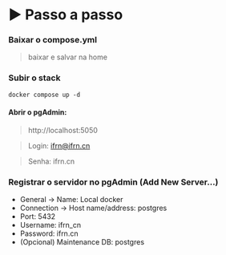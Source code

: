 # ▶️ Passo a passo

### Baixar o compose.yml
> baixar e salvar na home 

### Subir o stack
```
docker compose up -d
```

#### Abrir o pgAdmin: 
> http://localhost:5050

> Login: ifrn@ifrn.cn

> Senha: ifrn.cn 

### Registrar o servidor no pgAdmin (Add New Server…)

- General → Name: Local docker 
- Connection → Host name/address: postgres 
- Port: 5432 
- Username: ifrn_cn 
- Password: ifrn.cn 
- (Opcional) Maintenance DB: postgres

